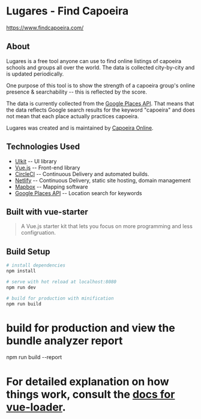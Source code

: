 # Lugares - Find Capoeira
https://www.findcapoeira.com/

## About
Lugares is a free tool anyone can use to find online listings of capoeira schools and groups all over the world. The data is collected city-by-city and is updated periodically.

One purpose of this tool is to show the strength of a capoeira group's online presence & searchability -- this is reflected by the score.

The data is currently collected from the [Google Places API](https://developers.google.com/places/). That means that the data reflects Google search results for the keyword "capoeira" and does not mean that each place actually practices capoeira.

Lugares was created and is maintained by [Capoeira Online](https://www.capoeiraonline.net/).

## Technologies Used
* [UIkit](https://getuikit.com/) -- UI library
* [Vue.js](https://vuejs.org/) -- Front-end library
* [CircleCI](https://circleci.com/) -- Continuous Delivery and automated builds.
* [Netlify](https://www.netlify.com) -- Continuous Delivery, static site hosting, domain management
* [Mapbox](https://www.mapbox.com) -- Mapping software
* [Google Places API](https://developers.google.com/places/) -- Location search for keywords

## Built with vue-starter

> A Vue.js starter kit that lets you focus on more programming and less configruation.

## Build Setup

``` bash
# install dependencies
npm install

# serve with hot reload at localhost:8080
npm run dev

# build for production with minification
npm run build
```
# build for production and view the bundle analyzer report
npm run build --report

For detailed explanation on how things work, consult the [docs for vue-loader](http://vuejs.github.io/vue-loader).
=======
